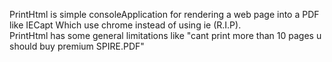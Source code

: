 PrintHtml is simple consoleApplication for rendering a web page into a PDF like IECapt Which use chrome instead of using ie (R.I.P). <br>
PrintHtml  has some general limitations like "cant print more than 10 pages u should buy premium SPIRE.PDF"

